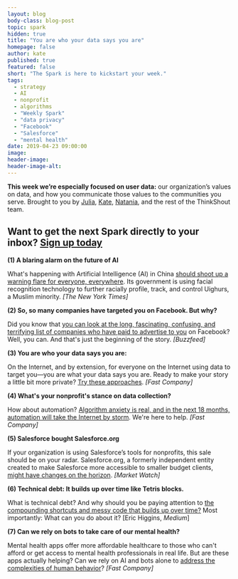 ```yaml
---
layout: blog
body-class: blog-post
topic: spark
hidden: true
title: "You are who your data says you are"
homepage: false
author: kate
published: true
featured: false
short: "The Spark is here to kickstart your week."
tags:
  - strategy
  - AI
  - nonprofit
  - algorithms
  - "Weekly Spark"
  - "data privacy"
  - "Facebook"
  - "Salesforce"
  - "mental health"
date: 2019-04-23 09:00:00
image:
header-image:
header-image-alt:
---
```

**This week we’re especially focused on user data:** our organization’s values on data, and how you communicate those values to the communities you serve. Brought to you by [Julia](https://thinkshout.com/team/julia/), [Kate](https://thinkshout.com/team/kate/), [Natania](https://thinkshout.com/team/natania/), and the rest of the ThinkShout team.  

## Want to get the next Spark directly to your inbox? [**Sign up today**](http://eepurl.com/dFrmtn)  

**(1) A blaring alarm on the future of AI**  

What's happening with Artificial Intelligence (AI) in China [should shoot up a warning flare for everyone, everywhere](https://www.nytimes.com/2019/04/14/technology/china-surveillance-artificial-intelligence-racial-profiling.html). Its government is using facial recognition technology to further racially profile, track, and control Uighurs, a Muslim minority. _[The New York Times]_

**(2) So, so many companies have targeted you on Facebook. But why?**  

Did you know that [you can look at the long, fascinating, confusing, and terrifying list of companies who have paid to advertise to you](https://www.buzzfeednews.com/article/katienotopoulos/facebook-advertisers-data-brokers-car-dealerships) on Facebook? Well, you can. And that's just the beginning of the story. _[Buzzfeed]_

**(3) You are who your data says you are:**  

On the Internet, and by extension, for everyone on the Internet using data to target you—you are what your data says you are. Ready to make your story a little bit more private? [Try these approaches](https://www.fastcompany.com/90333407/these-17-firefox-tips-make-the-case-for-ditching-chrome). _[Fast Company]_

**(4) What's your nonprofit's stance on data collection?**  

How about automation? [Algorithm anxiety is real, and in the next 18 months, automation will take the Internet by storm](https://www.fastcompany.com/90336381/the-new-digital-divide-is-between-people-who-opt-out-of-algorithms-and-people-who-dont). We're here to help. _[Fast Company]_  

**(5) Salesforce bought Salesforce.org**  

If your organization is using Salesforce’s tools for nonprofits, this sale should be on your radar. Salesforce.org, a formerly independent entity created to make Salesforce more accessible to smaller budget clients, [might have changes on the horizon](https://www.marketwatch.com/story/salesforcecom-buys-salesforceorg-and-thats-the-only-straightforward-part-2019-04-15). _[Market Watch]_

**(6) Technical debt: It builds up over time like Tetris blocks.**  

What is technical debt? And why should you be paying attention to [the compounding shortcuts and messy code that builds up over time?](https://medium.com/s/story/technical-debt-is-like-tetris-168f64d8b700) Most importantly: What can you do about it? [Eric Higgins, _Medium_]

**(7) Can we rely on bots to take care of our mental health?**  

Mental health apps offer more affordable healthcare to those who can't afford or get access to mental health professionals in real life. But are these apps actually helping? Can we rely on AI and bots alone to [address the complexities of human behavior](https://www.fastcompany.com/90325600/most-mental-health-apps-lack-any-scientific-backing)? _[Fast Company]_
